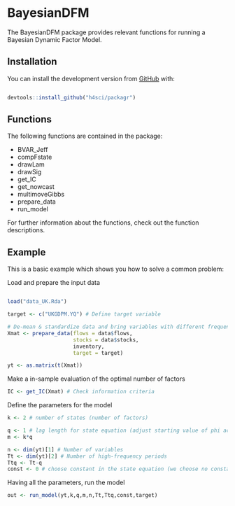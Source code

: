 
<!-- README.md is generated from README.Rmd. Please edit that file -->

# BayesianDFM

<!-- badges: start -->

<!-- badges: end -->

The BayesianDFM package provides relevant functions for running a
Bayesian Dynamic Factor Model.

## Installation

You can install the development version from
[GitHub](https://github.com/) with:

``` r

devtools::install_github("h4sci/packagr")
```

## Functions

The following functions are contained in the package:

  - BVAR\_Jeff
  - compFstate
  - drawLam
  - drawSig
  - get\_IC
  - get\_nowcast
  - multimoveGibbs
  - prepare\_data
  - run\_model

For further information about the functions, check out the function
descriptions.

## Example

This is a basic example which shows you how to solve a common problem:

Load and prepare the input data

``` r

load("data_UK.Rda")

target <- c("UKGDPM.YQ") # Define target variable

# De-mean & standardize data and bring variables with different frequency in one matrix
Xmat <- prepare_data(flows = data$flows,
                     stocks = data$stocks,
                     inventory,
                     target = target)

yt <- as.matrix(t(Xmat))
```

Make a in-sample evaluation of the optimal number of factors

``` r
IC <- get_IC(Xmat) # Check information criteria
```

Define the parameters for the model

``` r
k <- 2 # number of states (number of factors)

q <- 1 # lag length for state equation (adjust starting value of phi accordingly)
m <- k*q

n <- dim(yt)[1] # Number of variables
Tt <- dim(yt)[2] # Number of high-frequency periods
Ttq <- Tt-q
const <- 0 # choose constant in the state equation (we choose no constant)
```

Having all the parameters, run the model

``` r
out <- run_model(yt,k,q,m,n,Tt,Ttq,const,target)
```
